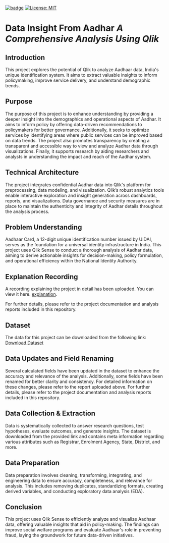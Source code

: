 [![badge](https://img.shields.io/badge/Qlik-009848.svg?style=for-the-badge&logo=Qlik&logoColor=white)](https://www.qlik.com/us/products/qlik-sense)
[![License: MIT](https://img.shields.io/badge/License-MIT-yellow.svg)](https://github.com/Yarlagadda-saimanoj/Data-Insights-From-Aadhaar-A-Comprehensive-Analysis-Using-Qlik/blob/main/LICENSE)
# Data Insight From Aadhar *A Comprehensive Analysis Using Qlik*

## Introduction
This project explores the potential of Qlik to analyze Aadhaar data, India's unique identification system. It aims to extract valuable insights to inform policymaking, improve service delivery, and understand demographic trends.
## Purpose
The purpose of this project is to enhance understanding by providing a deeper insight into the demographics and operational aspects of Aadhar. It aims to inform policy by offering data-driven recommendations to policymakers for better governance. Additionally, it seeks to optimize services by identifying areas where public services can be improved based on data trends. The project also promotes transparency by creating a transparent and accessible way to view and analyze Aadhar data through visualizations. Finally, it supports research by aiding researchers and analysts in understanding the impact and reach of the Aadhar system.

## Technical Architecture
The project integrates confidential Aadhar data into Qlik's platform for preprocessing, data modeling, and visualization. Qlik’s robust analytics tools enable interactive exploration and insight generation across dashboards, reports, and visualizations. Data governance and security measures are in place to maintain the authenticity and integrity of Aadhar details throughout the analysis process.

## Problem Understanding
Aadhaar Card, a 12-digit unique identification number issued by UIDAI, serves as the foundation for a universal identity infrastructure in India. This project uses Qlik Sense to conduct a thorough analysis of Aadhar data, aiming to derive actionable insights for decision-making, policy formulation, and operational efficiency within the National Identity Authority.

## Explanation Recording

A recording explaining the project in detail has been uploaded. You can view it here.
[explanation](https://drive.google.com/file/d/1eOC_DPX00_1CrWi8gbjH1TMDBdnvPju-/view?usp=drive_link).

For further details, please refer to the project documentation and analysis reports included in this repository.
## Dataset
The data for this project can be downloaded from the following link:  
[Download Dataset](https://drive.google.com/file/d/1dShIZsdyZKNANLyqo1DZyK66us3SJ28V/view?usp=drive_link)

## Data Updates and Field Renaming
Several calculated fields have been updated in the dataset to enhance the accuracy and relevance of the analysis. Additionally, some fields have been renamed for better clarity and consistency. For detailed information on these changes, please refer to the report uploaded above.
For further details, please refer to the project documentation and analysis reports included in this repository.

## Data Collection & Extraction
Data is systematically collected to answer research questions, test hypotheses, evaluate outcomes, and generate insights. The dataset is downloaded from the provided link and contains meta information regarding various attributes such as Registrar, Enrolment Agency, State, District, and more.

## Data Preparation
Data preparation involves cleaning, transforming, integrating, and engineering data to ensure accuracy, completeness, and relevance for analysis. This includes removing duplicates, standardizing formats, creating derived variables, and conducting exploratory data analysis (EDA).

## Conclusion
This project uses Qlik Sense to efficiently analyze and visualize Aadhaar data, offering valuable insights that aid in policy-making. The findings can improve social welfare programs and evaluate Aadhaar's role in preventing fraud, laying the groundwork for future data-driven initiatives.



